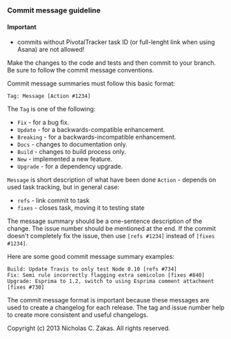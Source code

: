 ### Commit message guideline

#### Important
* commits without PivotalTracker task ID (or full-lenght link when using Asana) are not allowed!

Make the changes to the code and tests and then commit to your branch. Be sure to follow the commit message conventions.

Commit message summaries must follow this basic format:

```
Tag: Message [Action #1234]
```

The `Tag` is one of the following:
* `Fix` - for a bug fix.
* `Update` - for a backwards-compatible enhancement.
* `Breaking` - for a backwards-incompatible enhancement.
* `Docs` - changes to documentation only.
* `Build` - changes to build process only.
* `New` - implemented a new feature.
* `Upgrade` - for a dependency upgrade.

`Message` is short description of what have been done
`Action` - depends on used task tracking, but in general case:
* `refs` - link commit to task
* `fixes` - closes task, moving it to testing state

The message summary should be a one-sentence description of the change. The issue number should be mentioned at the end. If the commit doesn't completely fix the issue, then use `[refs #1234]` instead of `[fixes #1234]`.

Here are some good commit message summary examples:

```
Build: Update Travis to only test Node 0.10 [refs #734]
Fix: Semi rule incorrectly flagging extra semicolon [fixes #840]
Upgrade: Esprima to 1.2, switch to using Esprima comment attachment [fixes #730]
```

The commit message format is important because these messages are used to create a changelog for each release. The tag and issue number help to create more consistent and useful changelogs.

Copyright (c) 2013 Nicholas C. Zakas. All rights reserved.
